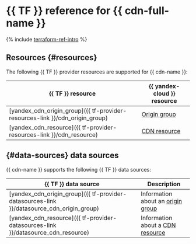 # {{ TF }} reference for {{ cdn-full-name }}

{% include [terraform-ref-intro](../_includes/terraform-ref-intro.md) %}

## Resources {#resources}

The following {{ TF }} provider resources are supported for {{ cdn-name }}:

| **{{ TF }} resource** | **{{ yandex-cloud }} resource** |
| --- | --- |
| [yandex_cdn_origin_group]({{ tf-provider-resources-link }}/cdn_origin_group) | [Origin group](./concepts/origins.md#groups) |
| [yandex_cdn_resource]({{ tf-provider-resources-link }}/cdn_resource) | [CDN resource](./concepts/resource.md) |

## {#data-sources} data sources

{{ cdn-name }} supports the following {{ TF }} data sources:

| **{{ TF }} data source** | **Description** |
| --- | --- |
| [yandex_cdn_origin_group]({{ tf-provider-datasources-link }}/datasource_cdn_origin_group) | Information about an [origin group](./concepts/origins.md#groups) |
| [yandex_cdn_resource]({{ tf-provider-datasources-link }}/datasource_cdn_resource) | Information about a [CDN resource](./concepts/resource.md) |